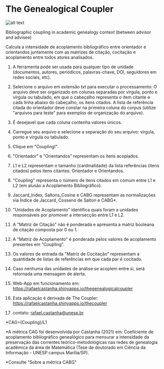 # The Genealogical Coupler

![alt text](https://raw.githubusercontent.com/rafaelcastanha/The-Genealogic-Coupler/main/gacoupler_git.bmp)

Bibliographic coupling in academic genealogy context (between advisor and advisee)

Calcula a intensidade de acoplamento bibliográfico entre orientador e orientandos juntamente com as matrizes de citação, cocitação e acoplamento entre todos atores analisados. 

1) A ferramenta pode ser usada para qualquer tipo de unidade (documentos, autores, periódicos, palavras-chave, DOI, seguidores em redes sociais, etc).

2) Selecione o arquivo em extensão txt para executar o processamento: O arquivo deve ser organizado em colunas separadas por vírgula, ponto e vírgula ou tabulado, em que o cabeçalho representa o item citante e cada linha abaixo do cabeçalho, os itens citados. A lista de referência citada do orientador deve constar na primeira coluna do corpus (utilize "arquivos para teste" para exemplos de organização do arquivo).

3) É desejavel que cada coluna contenha valores únicos.

4) Carregue seu arquivo e selecione a separação do seu arquivo: vírgula, ponto e vírgula ou tabulado.

5) Clique em "Coupling!".

6) "Orientador" e "Orientandos" representam os itens acoplados.

7) L1 e L2 representam o tamanho (cardinalidade) da lista referências (itens citados) pelos itens citantes: Orientador e Orientandos.

8) "Coupling" representa o número de itens citados em comum entre L1 e L2 (em alusão a Acoplamento Bibliográfico).

9) Jaccard_Index, Saltons_Cosine e CABG representam as normalizações via Índice de Jaccard, Cosseno de Salton e CABG*.

10) "Unidades de Acoplamento" identifica quais foram a unidades responsáveis por promover a intersecção entre L1 e L2.

11) A "Matriz de Citação" não é ponderada e apresenta a matriz booleana de citação composta por 0 ou 1.

12) A "Matriz de Acoplamento" é ponderada pelos valores de acoplamento presentes em "Coupling".

13) Os valores de entrada da "Matriz de Cocitação" representam a quantidade de listas de referências em que cada par é cocitado.

14) Caso nenhuma das unidades de análise se acoplem entre si, será retornada uma mensagem de alerta.

15) Web-App em funcionamento em: https://rafaelcastanha.shinyapps.io/thegenealogicalcoupler

16) Esta aplicação é derivada de The Coupler: https://rafaelcastanha.shinyapps.io/thecoupler

17) contato: rafael.castanha@unesp.br

*CAG=(Coupling)/L1

*A métrica CAG foi desenvolvida por Castanha (2021) em: Coeficiente de acoplamento bibliográfico genealógico para mensurar a intensidade da preservação das correntes teórico-metodológicas nas redes de genealogia acadêmica da área de Matemática (Tese de doutorado em Ciência da Informação - UNESP campus Marília/SP). 

*Consulte "Sobre a métrica CABG"
